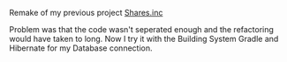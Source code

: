 Remake of my previous project [Shares.inc](https://github.com/HaasFynn/shares.inc.git)

Problem was that the code wasn't seperated enough and the refactoring would have taken to long. Now I try it with the
Building System Gradle and Hibernate for my Database connection.
